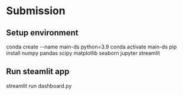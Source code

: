 # Submission
## Setup environment

conda create --name main-ds python=3.9
conda activate main-ds
pip install numpy pandas scipy matplotlib seaborn jupyter streamlit

## Run steamlit app
streamlit run dashboard.py

